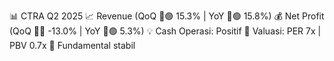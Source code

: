 📊 CTRA Q2 2025
📈 Revenue (QoQ 🔼🟢 15.3% | YoY 🔼🟢 15.8%)
💰 Net Profit (QoQ 🔻🔴 -13.0% | YoY 🔼🟢 5.3%)
💡 Cash Operasi: Positif
🧮 Valuasi: PER 7x | PBV 0.7x
🧱 Fundamental stabil
